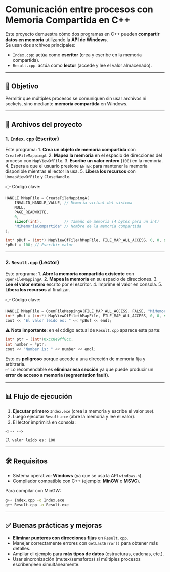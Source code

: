 # Comunicación entre procesos con Memoria Compartida en C++

Este proyecto demuestra cómo dos programas en C++ pueden **compartir
datos en memoria** utilizando la **API de Windows**.\
Se usan dos archivos principales:

-   `Index.cpp`: actúa como **escritor** (crea y escribe en la memoria
    compartida).
-   `Result.cpp`: actúa como **lector** (accede y lee el valor
    almacenado).

------------------------------------------------------------------------

## 🚀 Objetivo

Permitir que múltiples procesos se comuniquen sin usar archivos ni
sockets, sino mediante **memoria compartida** en Windows.

------------------------------------------------------------------------

## 📂 Archivos del proyecto

### 1. `Index.cpp` (Escritor)

Este programa: 1. **Crea un objeto de memoria compartida** con
`CreateFileMappingA`. 2. **Mapea la memoria** en el espacio de
direcciones del proceso con `MapViewOfFile`. 3. **Escribe un valor
entero** (`100`) en la memoria. 4. Espera a que el usuario presione
`ENTER` para mantener la memoria disponible mientras el lector la usa.
5. **Libera los recursos** con `UnmapViewOfFile` y `CloseHandle`.

👉 Código clave:

``` cpp
HANDLE hMapFile = CreateFileMappingA(
    INVALID_HANDLE_VALUE, // Memoria virtual del sistema
    NULL,
    PAGE_READWRITE,
    0,
    sizeof(int),          // Tamaño de memoria (4 bytes para un int)
    "MiMemoriaCompartida" // Nombre de la memoria compartida
);

int* pBuf = (int*) MapViewOfFile(hMapFile, FILE_MAP_ALL_ACCESS, 0, 0, sizeof(int));
*pBuf = 100; // Escribir valor
```

------------------------------------------------------------------------

### 2. `Result.cpp` (Lector)

Este programa: 1. **Abre la memoria compartida existente** con
`OpenFileMappingA`. 2. **Mapea la memoria** en su espacio de
direcciones. 3. **Lee el valor entero** escrito por el escritor. 4.
Imprime el valor en consola. 5. **Libera los recursos** al finalizar.

👉 Código clave:

``` cpp
HANDLE hMapFile = OpenFileMappingA(FILE_MAP_ALL_ACCESS, FALSE, "MiMemoriaCompartida");
int* pBuf = (int*) MapViewOfFile(hMapFile, FILE_MAP_ALL_ACCESS, 0, 0, sizeof(int));
cout << "El valor leído es: " << *pBuf << endl;
```

⚠️ **Nota importante**: en el código actual de `Result.cpp` aparece esta
parte:

``` cpp
int* ptr = (int*)0xcc8e9ff8cc;
int number = *ptr;
cout << "Number is: " << number << endl;
```

Esto es **peligroso** porque accede a una dirección de memoria fija y
arbitraria.\
✅ Lo recomendable es **eliminar esa sección** ya que puede producir un
**error de acceso a memoria (segmentation fault)**.

------------------------------------------------------------------------

## 📊 Flujo de ejecución

1.  **Ejecutar primero** `Index.exe` (crea la memoria y escribe el valor
    `100`).
2.  Luego ejecutar `Result.exe` (abre la memoria y lee el valor).
3.  El lector imprimirá en consola:

```{=html}
<!-- -->
```
    El valor leído es: 100

------------------------------------------------------------------------

## 🛠️ Requisitos

-   Sistema operativo: **Windows** (ya que se usa la API `windows.h`).
-   Compilador compatible con C++ (ejemplo: **MinGW** o **MSVC**).

Para compilar con MinGW:

``` bash
g++ Index.cpp -o Index.exe
g++ Result.cpp -o Result.exe
```

------------------------------------------------------------------------

## ✅ Buenas prácticas y mejoras

-   **Eliminar punteros con direcciones fijas** en `Result.cpp`.
-   Manejar correctamente errores con `GetLastError()` para obtener más
    detalles.
-   Ampliar el ejemplo para **más tipos de datos** (estructuras,
    cadenas, etc.).
-   Usar sincronización (mutex/semaforos) si múltiples procesos
    escriben/leen simultáneamente.
